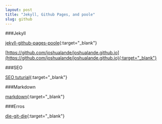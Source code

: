 ```yaml
---
layout: post
title: "Jekyll, Github Pages, and poole"
slug: github
---
```


###Jekyll
>
[jekyll-github-pages-poole](http://joshualande.com/jekyll-github-pages-poole/){:target="_blank"}

[https://github.com/joshualande/joshualande.github.io](https://github.com/joshualande/joshualande.github.io){:target="_blank"}

###SEO
>
[SEO tuturial](http://jethrokuan.github.io/2013/12/20/SEO-with-Jekyll.html){:target="_blank"}

###Markdown
>
[markdown](https://guides.github.com/features/mastering-markdown/){:target="_blank"}

###Erros
>
[die-git-die](https://github.com/regebro/die-git-die){:target="_blank"}


